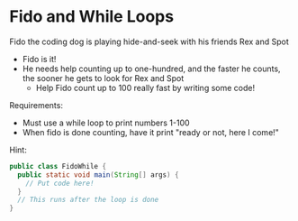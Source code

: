 # Fido and While Loops

Fido the coding dog is playing hide-and-seek with his friends Rex and Spot
- Fido is it!
- He needs help counting up to one-hundred, and the faster he counts, the sooner he gets to look for Rex and Spot
  - Help Fido count up to 100 really fast by writing some code!

Requirements:
- Must use a while loop to print numbers 1-100
- When fido is done counting, have it print "ready or not, here I come!"

Hint:
```java
public class FidoWhile {
  public static void main(String[] args) {
    // Put code here!
  }
  // This runs after the loop is done
}
```
